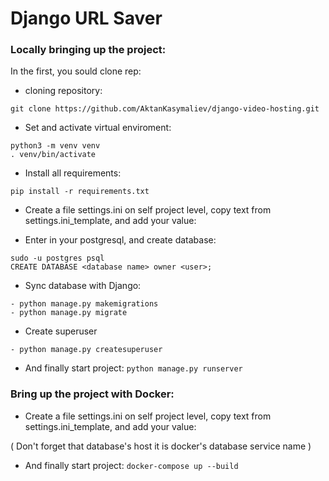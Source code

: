 # Django URL Saver
### Locally bringing up the project:
In the first, you sould clone rep:
* cloning repository:
```
git clone https://github.com/AktanKasymaliev/django-video-hosting.git
```
* Set and activate virtual enviroment:
```
python3 -m venv venv
. venv/bin/activate
```
* Install all requirements: 
```
pip install -r requirements.txt
```

* Create a file settings.ini on self project level, copy text from settings.ini_template, and add your value: 

* Enter in your postgresql, and create database:
```
sudo -u postgres psql
CREATE DATABASE <database name> owner <user>;
```

* Sync database with Django:
```
- python manage.py makemigrations
- python manage.py migrate
```

* Create superuser
```
- python manage.py createsuperuser
```

* And finally start project: `python manage.py runserver`

### Bring up the project with Docker:
* Create a file settings.ini on self project level, copy text from settings.ini_template, and add your value: 

( Don't forget that database's host it is docker's database service name )

* And finally start project: `docker-compose up --build`
